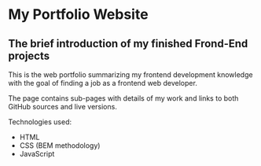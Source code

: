 # My Portfolio Website

## The brief introduction of my finished Frond-End projects

This is the web portfolio summarizing my frontend development knowledge
with the goal of finding a job as a frontend web developer.

The page contains sub-pages with details of my work and links to both
GitHub sources and live versions.

Technologies used:
-   HTML
-   CSS (BEM methodology)
-   JavaScript
